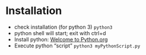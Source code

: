 # Installation
- check installation (for python 3) ```python3```
- python shell will start; exit with ctrl+d
- Install python: [Welcome to Python.org ](https://www.python.org)
- Execute python “script” ```python3 myPythonScript.py```